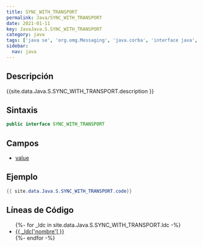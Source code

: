 ```yaml
---
title: SYNC_WITH_TRANSPORT
permalink: Java/SYNC_WITH_TRANSPORT
date: 2021-01-11
key: JavaJava.S.SYNC_WITH_TRANSPORT
category: java
tags: ['java se', 'org.omg.Messaging', 'java.corba', 'interface java', 'Java 1.0']
sidebar: 
  nav: java
---
```


## Descripción
{{site.data.Java.S.SYNC_WITH_TRANSPORT.description }}

## Sintaxis
~~~java
public interface SYNC_WITH_TRANSPORT
~~~

## Campos
* [value](/Java/SYNC_WITH_TRANSPORT/value)

## Ejemplo
~~~java
{{ site.data.Java.S.SYNC_WITH_TRANSPORT.code}}
~~~

## Líneas de Código
<ul>
{%- for _ldc in site.data.Java.S.SYNC_WITH_TRANSPORT.ldc -%}
   <li>
       <a href="{{_ldc['url'] }}">{{ _ldc['nombre'] }}</a>
   </li>
{%- endfor -%}
</ul>
